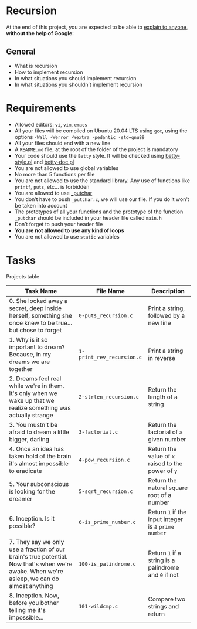 # Recursion
At the end of this project, you are expected to be able to [explain to anyone](https://fs.blog/feynman-learning-technique/?fbclid=IwAR2K5_BGPVo0QjJXkOIIqNsqcXK4lTskPWJvA0asKQIGtCPWaQBdKmj1Ztg), 
**without the help of Google:**

## General
* What is recursion
* How to implement recursion
* In what situations you should implement recursion
* In what situations you shouldn’t implement recursion

# Requirements
* Allowed editors: `vi`, `vim`, `emacs`
* All your files will be compiled on Ubuntu 20.04 LTS using `gcc`, using the options `-Wall -Werror -Wextra -pedantic -std=gnu89`
* All your files should end with a new line
* A `README.md` file, at the root of the folder of the project is mandatory
* Your code should use the `Betty` style. It will be checked using [betty-style.pl](https://github.com/holbertonschool/Betty/blob/master/betty-style.pl) and [betty-doc.pl](https://github.com/holbertonschool/Betty/blob/master/betty-doc.pl)
* You are not allowed to use global variables
* No more than 5 functions per file
* You are not allowed to use the standard library. Any use of functions like `printf`, `puts`, etc… is forbidden
* You are allowed to use [_putchar](https://github.com/holbertonschool/_putchar.c/blob/master/_putchar.c)
* You don’t have to push `_putchar.c`, we will use our file. If you do it won’t be taken into account
* The prototypes of all your functions and the prototype of the function `_putchar` should be included in your header file called `main.h`
* Don’t forget to push your header file
* **You are not allowed to use any kind of loops**
* You are not allowed to use `static` variables

# Tasks
Projects table

| Task Name  | File Name | Description |
| --------------- | ------------------------------ |---------------------------------------------------------------|
| 0. She locked away a secret, deep inside herself, something she once knew to be true... but chose to forget  | `0-puts_recursion.c`  | Print a string, followed by a new line |
| 1. Why is it so important to dream? Because, in my dreams we are together | `1-print_rev_recursion.c` | Print a string in reverse |
| 2. Dreams feel real while we're in them. It's only when we wake up that we realize something was actually strange | `2-strlen_recursion.c` | Return the length of a string |
| 3. You mustn't be afraid to dream a little bigger, darling | `3-factorial.c` | Return the factorial of a given number |
| 4. Once an idea has taken hold of the brain it's almost impossible to eradicate | `4-pow_recursion.c` | Return the value of `x` raised to the power of `y` |
| 5. Your subconscious is looking for the dreamer | `5-sqrt_recursion.c` | Return the natural square root of a number |
| 6. Inception. Is it possible? | `6-is_prime_number.c` | Return `1` if the input integer is a `prime number` |
| 7. They say we only use a fraction of our brain's true potential. Now that's when we're awake. When we're asleep, we can do almost anything | `100-is_palindrome.c` | Return `1` if a string is a palindrome and `0` if not |
| 8. Inception. Now, before you bother telling me it's impossible... | `101-wildcmp.c` | Compare two strings and return |
